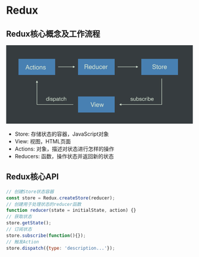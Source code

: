# Redux

## Redux核心概念及工作流程
<img src="../assets/imgs/redux.png">

- Store: 存储状态的容器，JavaScript对象
- View: 视图，HTML页面
- Actions: 对象，描述对状态进行怎样的操作
- Reducers: 函数，操作状态并返回新的状态

## Redux核心API
```js
// 创建Store状态容器
const store = Redux.createStore(reducer);
// 创建用于处理状态的reducer函数
function reducer(state = initialState, action) {}
// 获取状态
store.getState();
// 订阅状态
store.subscribe(function(){});
// 触发Action
store.dispatch({type: 'description...'});

```
